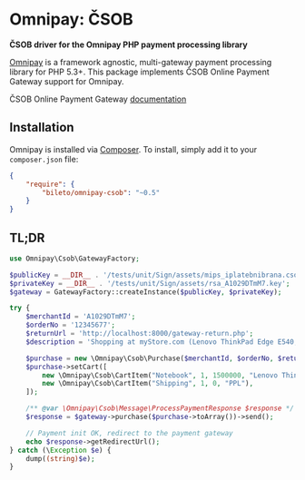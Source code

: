 # Omnipay: ČSOB

**ČSOB driver for the Omnipay PHP payment processing library**

[Omnipay](https://github.com/thephpleague/omnipay) is a framework agnostic, multi-gateway payment
processing library for PHP 5.3+. This package implements ČSOB Online Payment Gateway support for Omnipay.

ČSOB Online Payment Gateway [documentation](https://github.com/csob/paymentgateway/wiki)

## Installation

Omnipay is installed via [Composer](http://getcomposer.org/). To install, simply add it
to your `composer.json` file:

```json
{
    "require": {
        "bileto/omnipay-csob": "~0.5"
    }
}
```
## TL;DR
```php
use Omnipay\Csob\GatewayFactory;

$publicKey = __DIR__ . '/tests/unit/Sign/assets/mips_iplatebnibrana.csob.cz.pub';
$privateKey = __DIR__ . '/tests/unit/Sign/assets/rsa_A1029DTmM7.key';
$gateway = GatewayFactory::createInstance($publicKey, $privateKey);

try {
    $merchantId = 'A1029DTmM7';
    $orderNo = '12345677';
    $returnUrl = 'http://localhost:8000/gateway-return.php';
    $description = 'Shopping at myStore.com (Lenovo ThinkPad Edge E540, Shipping with PPL)';

    $purchase = new \Omnipay\Csob\Purchase($merchantId, $orderNo, $returnUrl, $description);
    $purchase->setCart([
        new \Omnipay\Csob\CartItem("Notebook", 1, 1500000, "Lenovo ThinkPad Edge E540..."),
        new \Omnipay\Csob\CartItem("Shipping", 1, 0, "PPL"),
    ]);

    /** @var \Omnipay\Csob\Message\ProcessPaymentResponse $response */
    $response = $gateway->purchase($purchase->toArray())->send();

    // Payment init OK, redirect to the payment gateway
    echo $response->getRedirectUrl();
} catch (\Exception $e) {
    dump((string)$e);
}
```
